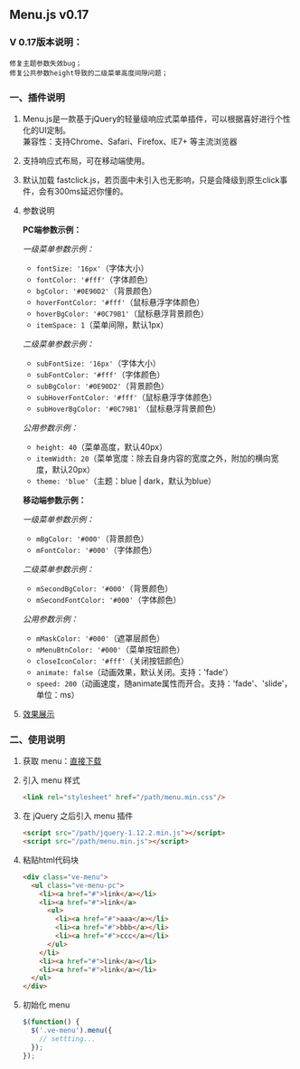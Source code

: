 ## Menu.js v0.17

### V 0.17版本说明： 
	修复主题参数失效bug；
	修复公共参数height导致的二级菜单高度间隙问题；

<!-- ### 历史版本说明：

####v0.15：
	修复连续快速点击时的bug，增加渐隐渐现效果(fade)，增加下拉动画效果(slide)。

####v0.14：
	移动端添加了动画效果

####v0.13：
	代码重构，方便功能拓展。 -->

### 一、插件说明

1. Menu.js是一款基于jQuery的轻量级响应式菜单插件，可以根据喜好进行个性化的UI定制。  
兼容性：支持Chrome、Safari、Firefox、IE7+ 等主流浏览器

2. 支持响应式布局，可在移动端使用。 

3. 默认加载 fastclick.js，若页面中未引入也无影响，只是会降级到原生click事件，会有300ms延迟你懂的。

4. 参数说明  

	**PC端参数示例：**

	*一级菜单参数示例：*  

    - `fontSize: '16px'`（字体大小）
    - `fontColor: '#fff'`（字体颜色）    
    - `bgColor: '#0E90D2'`（背景颜色）  
    - `hoverFontColor: '#fff'`（鼠标悬浮字体颜色）  
    - `hoverBgColor: '#0C79B1'`（鼠标悬浮背景颜色）  
    - `itemSpace: 1`（菜单间隙，默认1px）  

    *二级菜单参数示例：*  
	
    - `subFontSize: '16px'`（字体大小）  
    - `subFontColor: '#fff'`（字体颜色）  
    - `subBgColor: '#0E90D2'`（背景颜色）  
    - `subHoverFontColor: '#fff'`（鼠标悬浮字体颜色）  
    - `subHoverBgColor: '#0C79B1'`（鼠标悬浮背景颜色）  

	*公用参数示例：*  

	- `height: 40`（菜单高度，默认40px）  
	- `itemWidth: 20`（菜单宽度：除去自身内容的宽度之外，附加的横向宽度，默认20px） 
	- `theme: 'blue'`（主题：blue | dark，默认为blue）    

    **移动端参数示例：**

	*一级菜单参数示例：*

	- `mBgColor: '#000'`（背景颜色）  
	- `mFontColor: '#000'`（字体颜色）  

	*二级菜单参数示例：*  

	- `mSecondBgColor: '#000'`（背景颜色）  
	- `mSecondFontColor: '#000'`（字体颜色）  

	*公用参数示例：*  
	
	- `mMaskColor: '#000'`（遮罩层颜色）  
	- `mMenuBtnColor: '#000'`（菜单按钮颜色）  
	- `closeIconColor: '#fff'`（关闭按钮颜色）  
	- `animate: false`（动画效果，默认关闭。支持：'fade'）  
	- `speed: 200`（动画速度，随animate属性而开合。支持：'fade'、'slide'，单位：ms）  

5. [效果展示](https://zhangsilei.github.io/demo/menu/index)  

### 二、使用说明

1. 获取 menu：[直接下载](https://github.com/zhangsilei/menu/archive/v0.17.zip)

2. 引入 menu 样式  
	```html
	<link rel="stylesheet" href="/path/menu.min.css"/> 
	```
  
3. 在 jQuery 之后引入 menu 插件  
	```html
	<script src="/path/jquery-1.12.2.min.js"></script>
	<script src="/path/menu.min.js"></script>
	```

4. 粘贴html代码块  
	```html
	<div class="ve-menu">     
	  <ul class="ve-menu-pc">
	    <li><a href="#">link</a></li>
	    <li><a href="#">link</a>
	      <ul>  
	        <li><a href="#">aaa</a></li>
	        <li><a href="#">bbb</a></li>
	        <li><a href="#">ccc</a></li> 
	      </ul>
	    </li>
	    <li><a href="#">link</a></li>
	    <li><a href="#">link</a></li>
	  </ul>
	</div>
	  ```
  
5. 初始化 menu
	```js
	$(function() {
	  $('.ve-menu').menu({
	    // settting...
	  });
	});
	```
